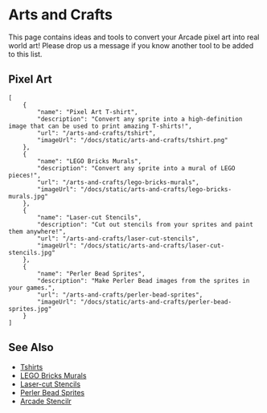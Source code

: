 # Arts and Crafts

This page contains ideas and tools to convert your Arcade pixel art
into real world art! Please drop us a message if you know another tool to be added to this list.

## Pixel Art

```codecard
[
    {
        "name": "Pixel Art T-shirt",
        "description": "Convert any sprite into a high-definition image that can be used to print amazing T-shirts!",
        "url": "/arts-and-crafts/tshirt",
        "imageUrl": "/docs/static/arts-and-crafts/tshirt.png"
    },
    {
        "name": "LEGO Bricks Murals",
        "description": "Convert any sprite into a mural of LEGO pieces!",
        "url": "/arts-and-crafts/lego-bricks-murals",
        "imageUrl": "/docs/static/arts-and-crafts/lego-bricks-murals.jpg"
    },
    {
        "name": "Laser-cut Stencils",
        "description": "Cut out stencils from your sprites and paint them anywhere!",
        "url": "/arts-and-crafts/laser-cut-stencils",
        "imageUrl": "/docs/static/arts-and-crafts/laser-cut-stencils.jpg"
    },
    {
        "name": "Perler Bead Sprites",
        "description": "Make Perler Bead images from the sprites in your games.",
        "url": "/arts-and-crafts/perler-bead-sprites",
        "imageUrl": "/docs/static/arts-and-crafts/perler-bead-sprites.jpg"
    }
]
```

## See Also

* [Tshirts](/arts-and-crafts/tshirt.md)
* [LEGO Bricks Murals](/arts-and-crafts/lego-bricks-murals)
* [Laser-cut Stencils](/arts-and-crafts/laser-cut-stencils)
* [Perler Bead Sprites](/arts-and-crafts/perler-bead-sprites)
* [Arcade Stencilr](https://arcade-stencils.glitch.me/)
